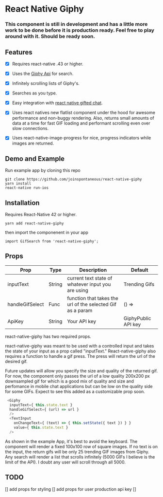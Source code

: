 # React Native Giphy

### This component is still in development and has a little more work to be done before it is production ready. Feel free to play around with it. Should be ready soon.

## Features

- [x] Requires react-native .43 or higher.

- [x] Uses the [Giphy Api](https://github.com/Giphy/GiphyAPI) for search.

- [x] Infinitely scrolling lists of Giphy's.

- [x] Searches as you type.

- [x] Easy integration with [react native gifted chat](gifted.chat).

- [x] Uses react natives new flatlist component under the hood for awesome performance and non-buggy rendering. Also, returns small amounts of data at a time for fast GIF loading and performant scrolling even over slow connections.

- [x] Uses react-native-image-progress for nice, progress indicators while images are returned.

## Demo and Example

Run example app by cloning this repo

    git clone https://github.com/joinspontaneous/react-native-giphy
    yarn install
    react-native run-ios

## Installation
Requires React-Native 42 or higher.

    yarn add react-native-giphy

then import the componenent in your app

    import GifSearch from 'react-native-giphy';

## Props

| Prop | Type | Description | Default |
|------|------|-------------|---------|
|inputText|String |current text state of whatever input you are using | Trending Gifs|
|handleGifSelect|Func|function that takes the url of the selected Gif as a param| () => |
|ApiKey|String|Your API key|GiphyPublic API key|






react-native-giphy has two required props.

react-native-giphy was meant to be used with a controlled input and takes the state of your input as a prop called "inputText." React-native-giphy also requires a function to handle a gif press. The press will return the url of the desired gif.

Future updates will allow you specify the size and quality of the returned gif. For now, the component only passes the url of a low quality 200x200 px downsampled gif for which is a good mix of quality and size and perfomance in mobile chat applications but can be low on the quality side for some GIFs. Expect to see this added as a customizable prop soon.

```javascript
 <Giphy
  inputText={ this.state.text }
  handleGifSelect={ (url) => url }
  />
  <TextInput
    onChangeText={ (text) => { this.setState({ text }) } }
    value={ this.state.text }
  />
```

As shown in the example App, it's best to avoid the keyboard. The component will render a fixed 100x100 row of square images. If no text is on the input, the return gifs will be only 25 trending GIF images from Giphy. Any search will render a list that scrolls infinitely (5000 GIFs I believe is the limit of the API). I doubt any user will scroll through all 5000.

## TODO
[] add props for styling
[] add props for user production api key
[]
